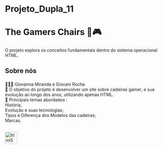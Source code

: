 
# Projeto_Dupla_11
<h1 align="left">The Gamers Chairs 💺🎮</h1>

###

<p align="left">O projeto explora os conceitos fundamentais dentro do sistema operacional HTML.</p>

###

<h2 align="left">Sobre nós</h2>

###

<p align="left">👩🏻‍💻 Giovanna Miranda e Giovani Rocha<br>🎯 O objetivo do projeto é desenvolver um site sobre cadeiras gamer, e sua evolução ao longo dos anos, utilizando apenas HTML.<br>📖 Principais temas abordados :<br>História,<br> Evolução e suas tecnologias;<br>Tipos e Diferença dos Modelos das cadeiras;<br>Marcas.</p>

###

<h2 align="left"></h2>

###

<div align="left">
  <img src="https://cdn.jsdelivr.net/gh/devicons/devicon/icons/html5/html5-original.svg" height="40" alt="html5 logo"  />
</div>

###

<div align="center">
</div>
